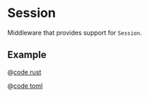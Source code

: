 # Session

Middleware that provides support for `Session`.

## Example

<CodeGroup>
<CodeGroupItem title="main.rs" active>

@[code rust](../../../codes/session-login/src/main.rs)

</CodeGroupItem>
<CodeGroupItem title="Cargo.toml">

@[code toml](../../../codes/session-login/Cargo.toml)

</CodeGroupItem>
</CodeGroup>